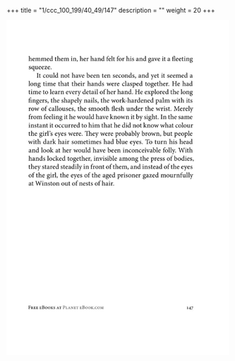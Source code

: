 +++
title = "1/ccc_100_199/40_49/147"
description = ""
weight = 20
+++

<img class="center-fit-jpg" src="/jpg_/out_jpg_1984__147.jpg" ></img>

